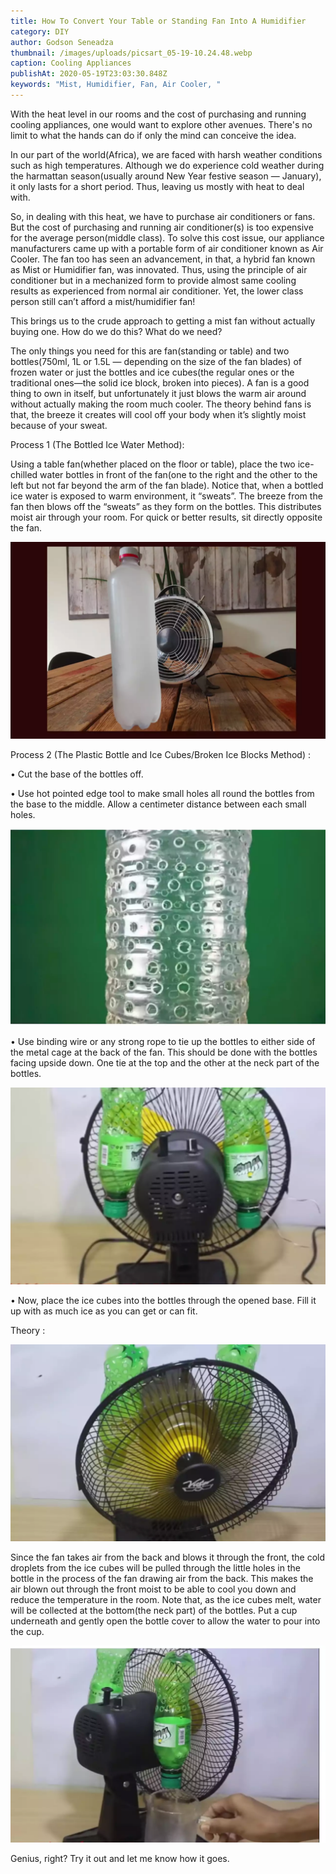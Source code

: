 ```yaml
---
title: How To Convert Your Table or Standing Fan Into A Humidifier
category: DIY
author: Godson Seneadza
thumbnail: /images/uploads/picsart_05-19-10.24.48.webp
caption: Cooling Appliances
publishAt: 2020-05-19T23:03:30.848Z
keywords: "Mist, Humidifier, Fan, Air Cooler, "
---
```


With the heat level in our rooms and the cost of purchasing and running
cooling appliances, one would want to explore other avenues. There's no limit
to what the hands can do if only the mind can conceive the idea.

In our part of the world(Africa), we are faced with harsh weather conditions such as high temperatures. Although we do experience cold weather during the harmattan season(usually around New Year festive season — January), it only lasts for a short period. Thus, leaving us mostly with heat to deal with.

So, in dealing with this heat, we have to purchase air conditioners or fans. But the cost of purchasing and running air conditioner(s) is too expensive for the average person(middle class). To solve this cost issue, our appliance manufacturers came up with a portable form of air conditioner known as Air Cooler. The fan too has seen an advancement, in that, a hybrid fan known as Mist or Humidifier fan, was innovated. Thus, using the principle of air conditioner but in a mechanized form to provide almost same cooling results as experienced from normal air conditioner. Yet, the lower class person still can’t afford a mist/humidifier fan!

This brings us to the crude approach to getting a mist fan without actually buying one. How do we do this? What do we need?

The only things you need for this are fan(standing or table) and two bottles(750ml, 1L or 1.5L — depending on the size of the fan blades) of frozen water or just the bottles and ice cubes(the regular ones or the traditional ones—the solid ice block, broken into pieces). A fan is a good thing to own in itself, but unfortunately it just blows the warm air around without actually making the room much cooler. The theory behind fans is that, the breeze it creates will cool off your body when it’s slightly moist because of your sweat.

Process 1 (The Bottled Ice Water Method):

Using a table fan(whether placed on the floor or table), place the two ice-chilled water bottles in front of the fan(one to the right and the other to the left but not far beyond the arm of the fan blade). Notice that, when a bottled ice water is exposed to warm environment, it “sweats”. The breeze from the fan then blows off the “sweats” as they form on the bottles. This distributes moist air through your room. For quick or better results, sit directly opposite the fan.

![](/images/uploads/picsart_05-19-10.13.22.webp)

Process 2 (The Plastic Bottle and Ice Cubes/Broken Ice Blocks Method) :

• Cut the base of the bottles off.

• Use hot pointed edge tool to make small holes all round the bottles from the base to the middle. Allow a centimeter distance between each small holes.

![](/images/uploads/picsart_05-19-10.44.01.webp)

• Use binding wire or any strong rope to tie up the bottles to either side of the metal cage at the back of the fan. This should be done with the bottles facing upside down. One tie at the top and the other at the neck part of the bottles.

![](/images/uploads/picsart_05-19-10.46.17.webp)

• Now, place the ice cubes into the bottles through the opened base. Fill it up with as much ice as you can get or can fit.

Theory :

![](/images/uploads/picsart_05-19-10.48.44.webp)

Since the fan takes air from the back and blows it through the front, the cold droplets from the ice cubes will be pulled through the little holes in the bottle in the process of the fan drawing air from the back. This makes the air blown out through the front moist to be able to cool you down and reduce the temperature in the room. Note that, as the ice cubes melt, water will be collected at the bottom(the neck part) of the bottles. Put a cup underneath and gently open the bottle cover to allow the water to pour into the cup.

![](/images/uploads/picsart_05-19-10.38.47.webp)

Genius, right? Try it out and let me know how it goes.

![]()
